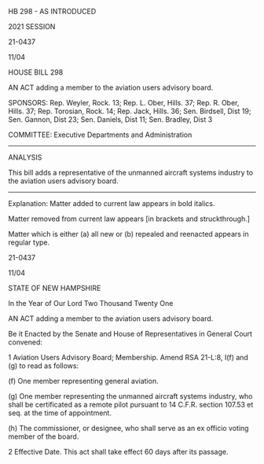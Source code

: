  HB 298 - AS INTRODUCED

 

 

2021 SESSION

 21-0437

 11/04

 

HOUSE BILL 298

 

AN ACT adding a member to the aviation users advisory board.

 

SPONSORS: Rep. Weyler, Rock. 13; Rep. L. Ober, Hills. 37; Rep. R. Ober, Hills. 37; Rep. Torosian, Rock. 14; Rep. Jack, Hills. 36; Sen. Birdsell, Dist 19; Sen. Gannon, Dist 23; Sen. Daniels, Dist 11; Sen. Bradley, Dist 3

 

COMMITTEE: Executive Departments and Administration

 

-----------------------------------------------------------------

 

ANALYSIS

 

 This bill adds a representative of the unmanned aircraft systems industry to the aviation users advisory board.

 

- - - - - - - - - - - - - - - - - - - - - - - - - - - - - - - - - - - - - - - - - - - - - - - - - - - - - - - - - - - - - - - - - - - - - - - - - - - 

 

Explanation: Matter added to current law appears in bold italics.

 Matter removed from current law appears [in brackets and struckthrough.]

 Matter which is either (a) all new or (b) repealed and reenacted appears in regular type.

 21-0437

 11/04

 

STATE OF NEW HAMPSHIRE

 

In the Year of Our Lord Two Thousand Twenty One

 

AN ACT adding a member to the aviation users advisory board.

 

Be it Enacted by the Senate and House of Representatives in General Court convened:

 

 1 Aviation Users Advisory Board; Membership. Amend RSA 21-L:8, I(f) and (g) to read as follows:

 (f) One member representing general aviation. 

 (g) One member representing the unmanned aircraft systems industry, who shall be certificated as a remote pilot pursuant to 14 C.F.R. section 107.53 et seq. at the time of appointment.

 (h) The commissioner, or designee, who shall serve as an ex officio voting member of the board.

 2 Effective Date. This act shall take effect 60 days after its passage.

